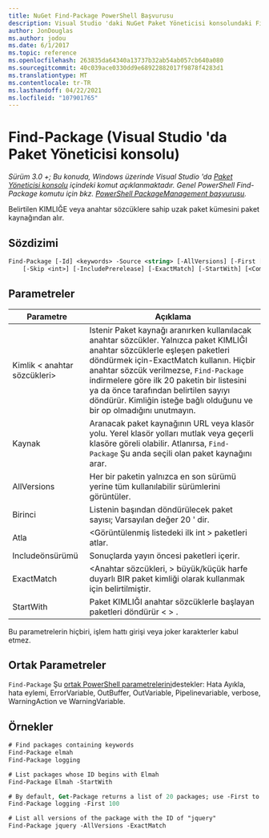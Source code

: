 ```yaml
---
title: NuGet Find-Package PowerShell Başvurusu
description: Visual Studio 'daki NuGet Paket Yöneticisi konsolundaki Find-Package PowerShell komutuna yönelik başvuru.
author: JonDouglas
ms.author: jodou
ms.date: 6/1/2017
ms.topic: reference
ms.openlocfilehash: 263835da64340a13737b32ab54ab057cb640a080
ms.sourcegitcommit: 40c039ace0330dd9e68922882017f9878f4283d1
ms.translationtype: MT
ms.contentlocale: tr-TR
ms.lasthandoff: 04/22/2021
ms.locfileid: "107901765"
---
```

# <a name="find-package-package-manager-console-in-visual-studio"></a>Find-Package (Visual Studio 'da Paket Yöneticisi konsolu)

*Sürüm 3.0 +; Bu konuda, Windows üzerinde Visual Studio 'da [Paket Yöneticisi konsolu](../../consume-packages/install-use-packages-powershell.md) içindeki komut açıklanmaktadır. Genel PowerShell Find-Package komutu için bkz. [PowerShell PackageManagement başvurusu](/powershell/module/packagemanagement).*

Belirtilen KIMLIĞE veya anahtar sözcüklere sahip uzak paket kümesini paket kaynağından alır.

## <a name="syntax"></a>Sözdizimi

```ps
Find-Package [-Id] <keywords> -Source <string> [-AllVersions] [-First [<int>]]
    [-Skip <int>] [-IncludePrerelease] [-ExactMatch] [-StartWith] [<CommonParameters>]
```

## <a name="parameters"></a>Parametreler

| Parametre | Açıklama |
| --- | --- |
| Kimlik &lt; anahtar sözcükleri&gt; | Istenir Paket kaynağı aranırken kullanılacak anahtar sözcükler. Yalnızca paket KIMLIĞI anahtar sözcüklerle eşleşen paketleri döndürmek için-ExactMatch kullanın. Hiçbir anahtar sözcük verilmezse, `Find-Package` indirmelere göre ilk 20 paketin bir listesini ya da önce tarafından belirtilen sayıyı döndürür. Kimliğin isteğe bağlı olduğunu ve bir op olmadığını unutmayın. |
| Kaynak | Aranacak paket kaynağının URL veya klasör yolu. Yerel klasör yolları mutlak veya geçerli klasöre göreli olabilir. Atlanırsa, `Find-Package` Şu anda seçili olan paket kaynağını arar. |
| AllVersions | Her bir paketin yalnızca en son sürümü yerine tüm kullanılabilir sürümlerini görüntüler. |
| Birinci | Listenin başından döndürülecek paket sayısı; Varsayılan değer 20 ' dir. |
| Atla | &lt;Görüntülenmiş listedeki ilk int &gt; paketleri atlar.  |
| Includeönsürümü | Sonuçlarda yayın öncesi paketleri içerir. |
| ExactMatch | &lt;Anahtar sözcükleri, &gt; büyük/küçük harfe duyarlı BIR paket kimliği olarak kullanmak için belirtilmiştir. |
| StartWith | Paket KIMLIĞI anahtar sözcüklerle başlayan paketleri döndürür &lt; &gt; . |

Bu parametrelerin hiçbiri, işlem hattı girişi veya joker karakterler kabul etmez.

## <a name="common-parameters"></a>Ortak Parametreler

`Find-Package` Şu [ortak PowerShell parametrelerini](/powershell/module/microsoft.powershell.core/about/about_commonparameters)destekler: Hata Ayıkla, hata eylemi, ErrorVariable, OutBuffer, OutVariable, Pipelinevariable, verbose, WarningAction ve WarningVariable.

## <a name="examples"></a>Örnekler

```ps
# Find packages containing keywords
Find-Package elmah
Find-Package logging

# List packages whose ID begins with Elmah
Find-Package Elmah -StartWith

# By default, Get-Package returns a list of 20 packages; use -First to show more
Find-Package logging -First 100

# List all versions of the package with the ID of "jquery"
Find-Package jquery -AllVersions -ExactMatch
```